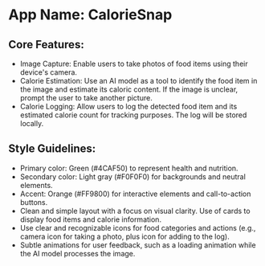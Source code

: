 # **App Name**: CalorieSnap

## Core Features:

- Image Capture: Enable users to take photos of food items using their device's camera.
- Calorie Estimation: Use an AI model as a tool to identify the food item in the image and estimate its caloric content.  If the image is unclear, prompt the user to take another picture. 
- Calorie Logging: Allow users to log the detected food item and its estimated calorie count for tracking purposes. The log will be stored locally.

## Style Guidelines:

- Primary color: Green (#4CAF50) to represent health and nutrition.
- Secondary color: Light gray (#F0F0F0) for backgrounds and neutral elements.
- Accent: Orange (#FF9800) for interactive elements and call-to-action buttons.
- Clean and simple layout with a focus on visual clarity. Use of cards to display food items and calorie information.
- Use clear and recognizable icons for food categories and actions (e.g., camera icon for taking a photo, plus icon for adding to the log).
- Subtle animations for user feedback, such as a loading animation while the AI model processes the image.